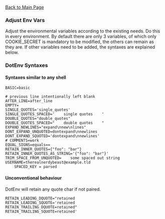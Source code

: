 [Back to Main Page](https://github.com/SorinGFS/webaccess#configuration)

### Adjust Env Vars

Adjust the environmental variables according to the existing needs. Do this in every environment. By default there are only 3 variables, of which only COOKIE_SECRET is mandatory to be modified, the others can remain as they are. If other variables need to be added, the syntaxes are explained below.

### DotEnv Syntaxes

#### Syntaxes similar to any shell

```shell
BASIC=basic

# previous line intentionally left blank
AFTER_LINE=after_line
EMPTY=
SINGLE_QUOTES='single_quotes'
SINGLE_QUOTES_SPACED='    single quotes    '
DOUBLE_QUOTES="double_quotes"
DOUBLE_QUOTES_SPACED="    double quotes    "
EXPAND_NEWLINES="expand\nnew\nlines"
DONT_EXPAND_UNQUOTED=dontexpand\nnewlines
DONT_EXPAND_SQUOTED='dontexpand\nnewlines'
# COMMENTS=work
EQUAL_SIGNS=equals==
RETAIN_INNER_QUOTES={"foo": "bar"}
RETAIN_INNER_QUOTES_AS_STRING='{"foo": "bar"}'
TRIM_SPACE_FROM_UNQUOTED=    some spaced out string
USERNAME=therealnerdybeast@example.tld
    SPACED_KEY = parsed
```

#### Unconventional behaviour

DotEnv will retain any quote char if not paired.

```
RETAIN_LEADING_DQUOTE="retained
RETAIN_LEADING_SQUOTE='retained
RETAIN_TRAILING_DQUOTE=retained"
RETAIN_TRAILING_SQUOTE=retained'
```